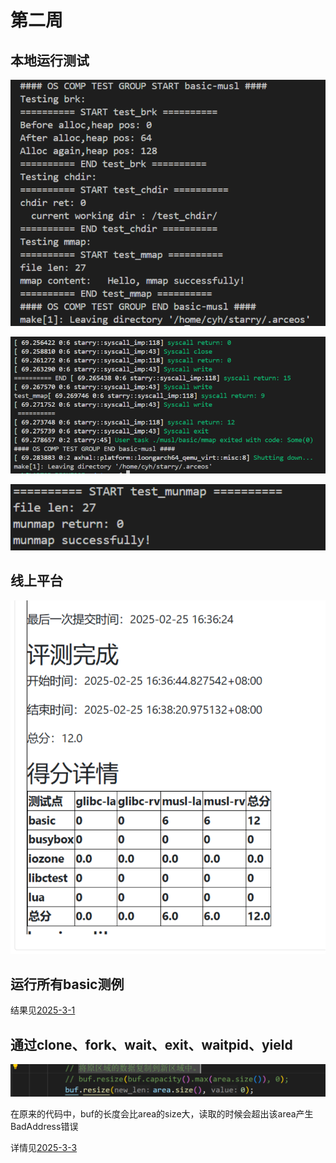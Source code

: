 # 第二周

## 本地运行测试

![alt text](../img/s-week2/image.png)

![alt text](../img/s-week2/image-1.png)

![alt text](../img/s-week2/image-2.png)

## 线上平台

![alt text](../img/s-week2/image-3.png)

## 运行所有basic测例

结果见[2025-3-1](../日报/2025-3-1.md)

## 通过clone、fork、wait、exit、waitpid、yield

![alt text](../img/s-week2/image-4.png)

在原来的代码中，buf的长度会比area的size大，读取的时候会超出该area产生BadAddress错误

详情见[2025-3-3](../日报/2025-3-3.md)